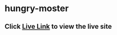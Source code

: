 # hungry-moster

## Click [Live Link](https://ishtiak-ahmed.github.io/hungry-moster) to view the live site
